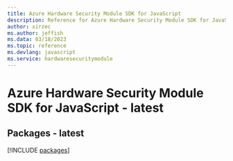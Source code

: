 ```yaml
---
title: Azure Hardware Security Module SDK for JavaScript
description: Reference for Azure Hardware Security Module SDK for JavaScript
author: xirzec
ms.author: jeffish
ms.data: 03/18/2023
ms.topic: reference
ms.devlang: javascript
ms.service: hardwaresecuritymodule
---
```

# Azure Hardware Security Module SDK for JavaScript - latest
## Packages - latest
[!INCLUDE [packages](hardware-security-module-index.md)]